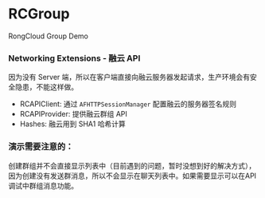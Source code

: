 # RCGroup
RongCloud Group Demo
### Networking Extensions - 融云 API
因为没有 Server 端，所以在客户端直接向融云服务器发起请求，生产环境会有安全隐患，不能这样做。
- RCAPIClient: 通过 `AFHTTPSessionManager` 配置融云的服务器签名规则
- RCAPIProvider: 提供融云群组 API
- Hashes: 融云用到 SHA1 哈希计算

### 演示需要注意的：
创建群组并不会直接显示列表中（目前遇到的问题，暂时没想到好的解决方式），因为创建没有发送群消息，所以不会显示在聊天列表中。如果需要显示可以在API调试中群组消息功能。
